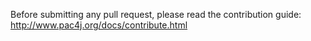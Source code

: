Before submitting any pull request, please read the contribution guide: http://www.pac4j.org/docs/contribute.html